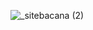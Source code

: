 ![_sitebacana (2)](https://user-images.githubusercontent.com/36510291/89352534-b47ad080-d68a-11ea-881b-bfdb38fe48d9.png)

<!--
**SusyAnneR/SusyAnneR** is a ✨ _special_ ✨ repository because its `README.md` (this file) appears on your GitHub profile.

Here are some ideas to get you started:

- 🔭 I’m currently working on ...
- 🌱 I’m currently learning ...
- 👯 I’m looking to collaborate on ...
- 🤔 I’m looking for help with ...
- 💬 Ask me about ...
- 📫 How to reach me: ...
- 😄 Pronouns: ...
- ⚡ Fun fact: ...
-->
